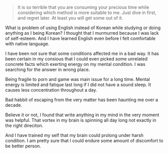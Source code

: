 > It is so terrible that you are consuming your precious time while considering which method is more suitable to me. Just dive in first, and regret later. At least you will get some out of it.


What is problem of using English instead of Korean while studying or doing anything as I being Korean? I thought that I murmurred because I was lack of self-esteem. And I have learned English even before I felt comfortable with native language. 

I have been not sure that some conditions affected me in a bad way. It has been certain in my consious that I could even picked some unrelated concrete facts which exerting energy on my mental condition. I was searching for the answer in wrong place.

Being fragile to porn and game was main issue for a long time. Mental energy is limited and fatique last long if I did not have a sound sleep. It causes less concentration throughout a day.

Bad habbit of escaping from the very matter has been haunting me over a decade. 

Believe it or not, I found that write anything in my mind in the very moment was helpful. That vortex in my brain is spinning all day long not exactly in the right direciton. 

And I have trained my self that my brain could prolong under harsh condition. I am pretty sure that I could endure some amount of discomfort to be better person.

